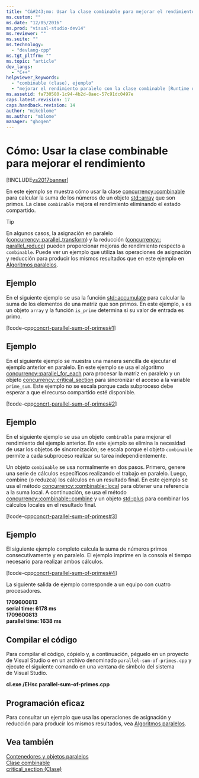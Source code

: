 ```yaml
---
title: "C&#243;mo: Usar la clase combinable para mejorar el rendimiento | Microsoft Docs"
ms.custom: ""
ms.date: "12/05/2016"
ms.prod: "visual-studio-dev14"
ms.reviewer: ""
ms.suite: ""
ms.technology: 
  - "devlang-cpp"
ms.tgt_pltfrm: ""
ms.topic: "article"
dev_langs: 
  - "C++"
helpviewer_keywords: 
  - "combinable (clase), ejemplo"
  - "mejorar el rendimiento paralelo con la clase combinable [Runtime de simultaneidad]"
ms.assetid: fa730580-1c94-4b2d-8aec-57c91dc0497e
caps.latest.revision: 17
caps.handback.revision: 14
author: "mikeblome"
ms.author: "mblome"
manager: "ghogen"
---
```

# C&#243;mo: Usar la clase combinable para mejorar el rendimiento
[!INCLUDE[vs2017banner](../../assembler/inline/includes/vs2017banner.md)]

En este ejemplo se muestra cómo usar la clase [concurrency::combinable](../../parallel/concrt/reference/combinable-class.md) para calcular la suma de los números de un objeto [std::array](../../standard-library/array-class-stl.md) que son primos.  La clase `combinable` mejora el rendimiento eliminando el estado compartido.  
  
> [!TIP]
>  En algunos casos, la asignación en paralelo \([concurrency::parallel\_transform](../Topic/parallel_transform%20Function.md)\) y la reducción \([concurrency:: parallel\_reduce](../Topic/parallel_reduce%20Function.md)\) pueden proporcionar mejoras de rendimiento respecto a `combinable`.  Puede ver un ejemplo que utiliza las operaciones de asignación y reducción para producir los mismos resultados que en este ejemplo en [Algoritmos paralelos](../../parallel/concrt/parallel-algorithms.md).  
  
## Ejemplo  
 En el siguiente ejemplo se usa la función [std::accumulate](../Topic/accumulate.md) para calcular la suma de los elementos de una matriz que son primos.  En este ejemplo, `a` es un objeto `array` y la función `is_prime` determina si su valor de entrada es primo.  
  
 [!code-cpp[concrt-parallel-sum-of-primes#1](../../parallel/concrt/codesnippet/CPP/how-to-use-combinable-to-improve-performance_1.cpp)]  
  
## Ejemplo  
 En el siguiente ejemplo se muestra una manera sencilla de ejecutar el ejemplo anterior en paralelo.  En este ejemplo se usa el algoritmo [concurrency::parallel\_for\_each](../Topic/parallel_for_each%20Function.md) para procesar la matriz en paralelo y un objeto [concurrency::critical\_section](../../parallel/concrt/reference/critical-section-class.md) para sincronizar el acceso a la variable `prime_sum`.  Este ejemplo no se escala porque cada subproceso debe esperar a que el recurso compartido esté disponible.  
  
 [!code-cpp[concrt-parallel-sum-of-primes#2](../../parallel/concrt/codesnippet/CPP/how-to-use-combinable-to-improve-performance_2.cpp)]  
  
## Ejemplo  
 En el siguiente ejemplo se usa un objeto `combinable` para mejorar el rendimiento del ejemplo anterior.  En este ejemplo se elimina la necesidad de usar los objetos de sincronización; se escala porque el objeto `combinable` permite a cada subproceso realizar su tarea independientemente.  
  
 Un objeto `combinable` se usa normalmente en dos pasos.  Primero, genere una serie de cálculos específicos realizando el trabajo en paralelo.  Luego, combine \(o reduzca\) los cálculos en un resultado final.  En este ejemplo se usa el método [concurrency::combinable::local](../Topic/combinable::local%20Method.md) para obtener una referencia a la suma local.  A continuación, se usa el método [concurrency::combinable::combine](../Topic/combinable::combine%20Method.md) y un objeto [std::plus](../../standard-library/plus-struct.md) para combinar los cálculos locales en el resultado final.  
  
 [!code-cpp[concrt-parallel-sum-of-primes#3](../../parallel/concrt/codesnippet/CPP/how-to-use-combinable-to-improve-performance_3.cpp)]  
  
## Ejemplo  
 El siguiente ejemplo completo calcula la suma de números primos consecutivamente y en paralelo.  El ejemplo imprime en la consola el tiempo necesario para realizar ambos cálculos.  
  
 [!code-cpp[concrt-parallel-sum-of-primes#4](../../parallel/concrt/codesnippet/CPP/how-to-use-combinable-to-improve-performance_4.cpp)]  
  
 La siguiente salida de ejemplo corresponde a un equipo con cuatro procesadores.  
  
  **1709600813**  
**serial time: 6178 ms**  
**1709600813**  
**parallel time: 1638 ms**   
## Compilar el código  
 Para compilar el código, cópielo y, a continuación, péguelo en un proyecto de Visual Studio o en un archivo denominado `parallel-sum-of-primes.cpp` y ejecute el siguiente comando en una ventana de símbolo del sistema de Visual Studio.  
  
 **cl.exe \/EHsc parallel\-sum\-of\-primes.cpp**  
  
## Programación eficaz  
 Para consultar un ejemplo que usa las operaciones de asignación y reducción para producir los mismos resultados, vea [Algoritmos paralelos](../../parallel/concrt/parallel-algorithms.md).  
  
## Vea también  
 [Contenedores y objetos paralelos](../../parallel/concrt/parallel-containers-and-objects.md)   
 [Clase combinable](../../parallel/concrt/reference/combinable-class.md)   
 [critical\_section \(Clase\)](../../parallel/concrt/reference/critical-section-class.md)